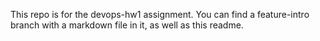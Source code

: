This repo is for the devops-hw1 assignment. You can find a feature-intro branch with a markdown file in it, as well as this readme.
